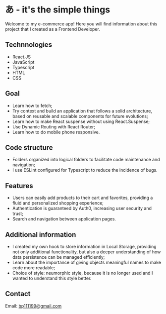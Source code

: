 # あ - it's the simple things

Welcome to my e-commerce app! Here you will find information about this project that I created as a Frontend Developer.

## Technnologies
- React.JS
- JavaScript
- Typescript
- HTML
- CSS

## Goal
- Learn how to fetch;
- Try context and build an application that follows a solid architecture, based on reusable and scalable components for future evolutions;
- Learn how to make React suspense without using React.Suspense;
- Use Dynamic Routing with React Router;
- Learn how to do mobile phone responsive.

## Code structure
- Folders organized into logical folders to facilitate code maintenance and navigation;
- I use ESLint configured for Typescript to reduce the incidence of bugs.

## Features
- Users can easily add products to their cart and favorites, providing a fluid and personalized shopping experience;
- Authentication is guaranteed by Auth0, increasing user security and trust;
- Search and navigation between application pages.

## Additional information
- I created my own hook to store information in Local Storage, providing not only additional functionality, but also a deeper understanding of how data persistence can be managed efficiently;
- Learn about the importance of giving objects meaningful names to make code more readable;
- Choice of style: neumorphic style, because it is no longer used and I wanted to understand this style better.

## Contact

Email: [bp111199@gmail.com](mailto:bp111199@gmail.com)
